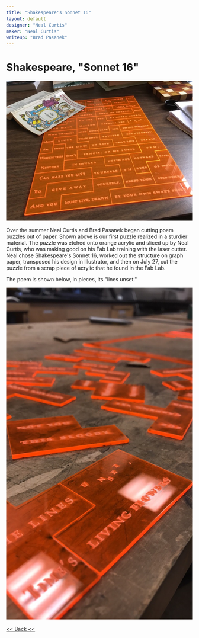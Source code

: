 ```yaml
---
title: "Shakespeare's Sonnet 16"
layout: default
designer: "Neal Curtis"
maker: "Neal Curtis"
writeup: "Brad Pasanek"
---
```

# Shakespeare, "Sonnet 16"
![Sonnet 16](/images/sonnet16.jpg)

Over the summer Neal Curtis and Brad Pasanek began cutting poem puzzles out of paper. Shown above is our first  puzzle realized in a sturdier material. The puzzle was etched onto orange acrylic and sliced up by Neal Curtis, who was making good on his Fab Lab training with the laser cutter. Neal chose Shakespeare's Sonnet 16, worked out the structure on graph paper, transposed his design in Illustrator, and then on July 27, cut the puzzle from a scrap piece of acrylic that he found in the Fab Lab.

The poem is shown below, in pieces, its "lines unset."

![Sonnet 16 in pieces](/images/sonnet16pieces.jpg)

[<< Back <<](..)
